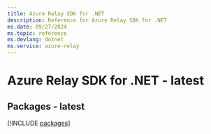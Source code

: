 ```yaml
---
title: Azure Relay SDK for .NET
description: Reference for Azure Relay SDK for .NET
ms.date: 09/27/2024
ms.topic: reference
ms.devlang: dotnet
ms.service: azure-relay
---
```

# Azure Relay SDK for .NET - latest
## Packages - latest
[!INCLUDE [packages](relay-index.md)]